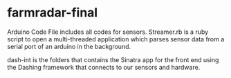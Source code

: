 # farmradar-final

Arduino Code File includes all codes for sensors.
Streamer.rb is a ruby script to open a multi-threaded application which parses sensor data from a serial port of an arduino
in the background.

dash-int is the folders that contains the Sinatra app for the front end using the Dashing framework that connects to our sensors and hardware.
